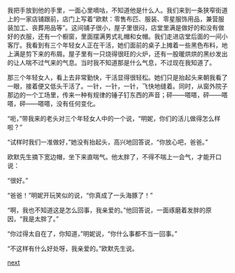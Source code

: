 
我把手放到他的手里，一面心里嘀咕，不知道他是什么人。我们来到一条狭窄街道上的一家店铺跟前，店门上写着“欧默：零售布匹、服装、零星服饰用品，兼营服装加工、丧葬用品等”。这间铺子很小，屋子里很闷，店堂里满是做好的和没有做好的衣服，还有一个橱窗，里面摆满男式礼帽和女帽。我们走进店堂后面的一间小客厅。我看到有三个年轻女人正在干活，她们面前的桌子上摊着一些黑色布料，地上满是剪下来的布屑。屋子里有一只烧得很旺的火炉，还有一股暖烘烘的黑纱发出的让人喘不过气来的气息。当时我不知道那是什么气息，不过现在我知道了。

那三个年轻女人，看上去非常勤快，干活显得很轻松。她们只是抬起头来朝我看了一眼，接着便又低头干活了。一针，一针，一针，飞快地缝着。同时，从窗外院子那边的一个工场里，传来一种有规律的锤子钉东西的声音；砰——嗒嗒，砰——嗒嗒，砰——嗒嗒，没有任何变化。

“呃，”带我来的老头对三个年轻女人中的一个说，“明妮，你们的活儿做得怎么样啦？”

“试样时我们一准做好，”她没有抬起头，高兴地回答说，“你放心吧，爸爸。”

欧默先生摘下宽边帽，坐下来直喘气。他太胖了，不得不喘上一会气，才能开口说：

“很好。”

“爸爸！”明妮开玩笑似的说，“你真成了一头海豚了！”

“啊，我也不知道这是怎么回事，我亲爱的。”他回答说，一面琢磨着发胖的原因，“我是太胖了。”

“你过得太自在了，你知道，”明妮说，“你什么事都不当一回事。”

“不这样有什么好处呀，我亲爱的。”欧默先生说。

[next](page126)